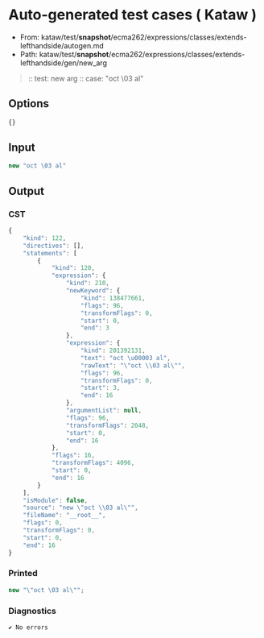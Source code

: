 # Auto-generated test cases ( Kataw )
- From: kataw/test/__snapshot__/ecma262/expressions/classes/extends-lefthandside/autogen.md
- Path: kataw/test/__snapshot__/ecma262/expressions/classes/extends-lefthandside/gen/new_arg
> :: test: new arg
> :: case: "oct \03 al"
## Options

`````js
{}
`````
## Input

`````js
new "oct \03 al"
`````
## Output

### CST

```javascript
{
    "kind": 122,
    "directives": [],
    "statements": [
        {
            "kind": 120,
            "expression": {
                "kind": 210,
                "newKeyword": {
                    "kind": 138477661,
                    "flags": 96,
                    "transformFlags": 0,
                    "start": 0,
                    "end": 3
                },
                "expression": {
                    "kind": 201392131,
                    "text": "oct \u00003 al",
                    "rawText": "\"oct \\03 al\"",
                    "flags": 96,
                    "transformFlags": 0,
                    "start": 3,
                    "end": 16
                },
                "argumentList": null,
                "flags": 96,
                "transformFlags": 2048,
                "start": 0,
                "end": 16
            },
            "flags": 16,
            "transformFlags": 4096,
            "start": 0,
            "end": 16
        }
    ],
    "isModule": false,
    "source": "new \"oct \\03 al\"",
    "fileName": "__root__",
    "flags": 0,
    "transformFlags": 0,
    "start": 0,
    "end": 16
}
```

### Printed

```javascript
new "\"oct \03 al\"";
```

### Diagnostics

```javascript
✔ No errors
```

